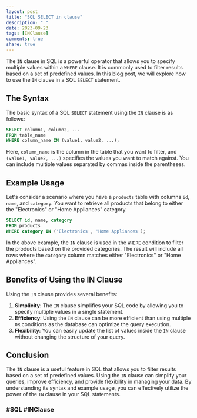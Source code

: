```yaml
---
layout: post
title: "SQL SELECT in clause"
description: " "
date: 2023-09-23
tags: [INClause]
comments: true
share: true
---
```


The `IN` clause in SQL is a powerful operator that allows you to specify multiple values within a `WHERE` clause. It is commonly used to filter results based on a set of predefined values. In this blog post, we will explore how to use the `IN` clause in a SQL `SELECT` statement.

## The Syntax

The basic syntax of a SQL `SELECT` statement using the `IN` clause is as follows:

```sql
SELECT column1, column2, ...
FROM table_name
WHERE column_name IN (value1, value2, ...);
```

Here, `column_name` is the column in the table that you want to filter, and `(value1, value2, ...)` specifies the values you want to match against. You can include multiple values separated by commas inside the parentheses.

## Example Usage

Let's consider a scenario where you have a `products` table with columns `id`, `name`, and `category`. You want to retrieve all products that belong to either the "Electronics" or "Home Appliances" category. 

```sql
SELECT id, name, category
FROM products
WHERE category IN ('Electronics', 'Home Appliances');
```

In the above example, the `IN` clause is used in the `WHERE` condition to filter the products based on the provided categories. The result will include all rows where the `category` column matches either "Electronics" or "Home Appliances".

## Benefits of Using the IN Clause

Using the `IN` clause provides several benefits:

1. **Simplicity**: The `IN` clause simplifies your SQL code by allowing you to specify multiple values in a single statement.
2. **Efficiency**: Using the `IN` clause can be more efficient than using multiple `OR` conditions as the database can optimize the query execution.
3. **Flexibility**: You can easily update the list of values inside the `IN` clause without changing the structure of your query.

## Conclusion

The `IN` clause is a useful feature in SQL that allows you to filter results based on a set of predefined values. Using the `IN` clause can simplify your queries, improve efficiency, and provide flexibility in managing your data. By understanding its syntax and example usage, you can effectively utilize the power of the `IN` clause in your SQL statements.

### #SQL #INClause